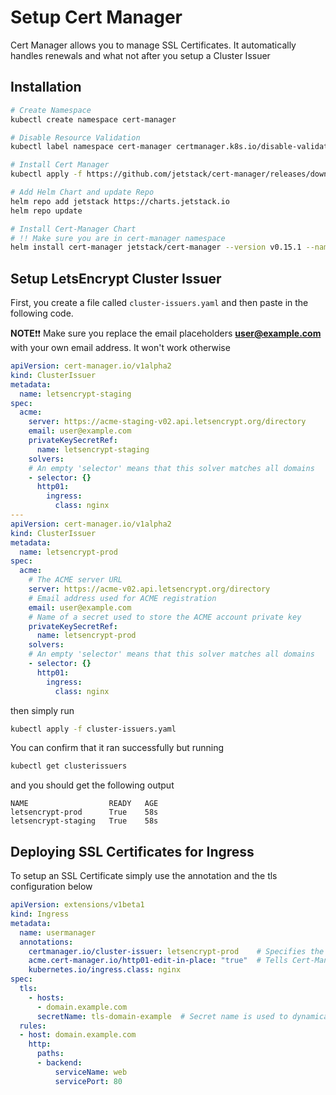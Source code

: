 # Setup Cert Manager

Cert Manager allows you to manage SSL Certificates. It automatically handles renewals and what not after you setup a Cluster Issuer

## Installation

```bash
# Create Namespace
kubectl create namespace cert-manager

# Disable Resource Validation
kubectl label namespace cert-manager certmanager.k8s.io/disable-validation=true

# Install Cert Manager
kubectl apply -f https://github.com/jetstack/cert-manager/releases/download/v0.15.1/cert-manager.crds.yaml

# Add Helm Chart and update Repo
helm repo add jetstack https://charts.jetstack.io
helm repo update

# Install Cert-Manager Chart
# !! Make sure you are in cert-manager namespace
helm install cert-manager jetstack/cert-manager --version v0.15.1 --namespace cert-manager
```

## Setup LetsEncrypt Cluster Issuer

First, you create a file called `cluster-issuers.yaml` and then paste in the following code.

**NOTE**❗❗ Make sure you replace the email placeholders **user@example.com** with your own email address. It won't work otherwise

```yaml
apiVersion: cert-manager.io/v1alpha2
kind: ClusterIssuer
metadata:
  name: letsencrypt-staging
spec:
  acme:
    server: https://acme-staging-v02.api.letsencrypt.org/directory
    email: user@example.com
    privateKeySecretRef:
      name: letsencrypt-staging
    solvers:
    # An empty 'selector' means that this solver matches all domains
    - selector: {}
      http01:
        ingress:
          class: nginx
---
apiVersion: cert-manager.io/v1alpha2
kind: ClusterIssuer
metadata:
  name: letsencrypt-prod
spec:
  acme:
    # The ACME server URL
    server: https://acme-v02.api.letsencrypt.org/directory
    # Email address used for ACME registration
    email: user@example.com
    # Name of a secret used to store the ACME account private key
    privateKeySecretRef:
      name: letsencrypt-prod
    solvers:
    # An empty 'selector' means that this solver matches all domains
    - selector: {}
      http01:
        ingress:
          class: nginx
```

then simply run

```bash
kubectl apply -f cluster-issuers.yaml
```

You can confirm that it ran successfully but running

```bash
kubectl get clusterissuers
```
and you should get the following output
```
NAME                  READY   AGE
letsencrypt-prod      True    58s
letsencrypt-staging   True    58s
```

## Deploying SSL Certificates for Ingress

To setup an SSL Certificate simply use the annotation and the tls configuration below

```yaml
apiVersion: extensions/v1beta1
kind: Ingress
metadata:
  name: usermanager
  annotations:
    certmanager.io/cluster-issuer: letsencrypt-prod    # Specifies the Cluster Issuer to use
    acme.cert-manager.io/http01-edit-in-place: "true"  # Tells Cert-Manager to override this ingress temporarily
    kubernetes.io/ingress.class: nginx
spec:
  tls:
    - hosts:
      - domain.example.com
      secretName: tls-domain-example  # Secret name is used to dynamically generate the secret
  rules:
  - host: domain.example.com
    http:
      paths:
      - backend:
          serviceName: web
          servicePort: 80
```
